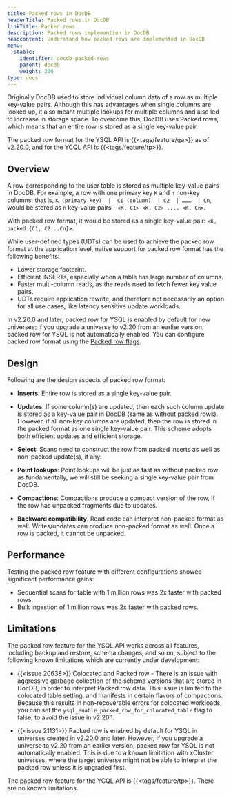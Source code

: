 ```yaml
---
title: Packed rows in DocDB
headerTitle: Packed rows in DocDB
linkTitle: Packed rows
description: Packed rows implemention in DocDB
headcontent: Understand how packed rows are implemented in DocDB
menu:
  stable:
    identifier: docdb-packed-rows
    parent: docdb
    weight: 200
type: docs
---
```


Originally DocDB used to store individual column data of a row as multiple key-value pairs. Although this has advantages when single columns are looked up, it also meant multiple lookups for multiple columns and also led to increase in storage space. To overcome this, DocDB uses Packed rows, which means that an entire row is stored as a single key-value pair.

The packed row format for the YSQL API is {{<tags/feature/ga>}} as of v2.20.0, and for the YCQL API is {{<tags/feature/tp>}}.

## Overview

A row corresponding to the user table is stored as multiple key-value pairs in DocDB. For example, a row with one primary key `K` and `n` non-key columns, that is, `K (primary key)  |  C1 (column)  | C2  | ………  | Cn`, would be stored as `n` key-value pairs - `<K, C1> <K, C2> .... <K, Cn>`.

With packed row format, it would be stored as a single key-value pair: `<K, packed {C1, C2...Cn}>`.

While user-defined types (UDTs) can be used to achieve the packed row format at the application level, native support for packed row format has the following benefits:

* Lower storage footprint.
* Efficient INSERTs, especially when a table has large number of columns.
* Faster multi-column reads, as the reads need to fetch fewer key value pairs.
* UDTs require application rewrite, and therefore not necessarily an option for all use cases, like latency sensitive update workloads.

In v2.20.0 and later, packed row for YSQL is enabled by default for new universes; if you upgrade a universe to v2.20 from an earlier version, packed row for YSQL is not automatically enabled. You can configure packed row format using the [Packed row flags](../../../reference/configuration/yb-tserver/#packed-row-flags).

## Design

Following are the design aspects of packed row format:

* **Inserts**: Entire row is stored as a single key-value pair.

* **Updates**:  If some column(s) are updated, then each such column update is stored as a key-value pair in DocDB (same as without packed rows). However, if all non-key columns are updated, then the row is stored in the packed format as one single key-value pair. This scheme adopts both efficient updates and efficient storage.

* **Select**: Scans need to construct the row from packed inserts as well as non-packed update(s), if any.

* **Point lookups**: Point lookups will be just as fast as without packed row as fundamentally, we will still be seeking a single key-value pair from DocDB.

* **Compactions**: Compactions produce a compact version of the row, if the row has unpacked fragments due to updates.

* **Backward compatibility**: Read code can interpret non-packed format as well. Writes/updates can produce non-packed format as well. Once a row is packed, it cannot be unpacked.

## Performance

Testing the packed row feature with different configurations showed significant performance gains:

* Sequential scans for table with 1 million rows was 2x faster with packed rows.
* Bulk ingestion of 1 million rows was 2x faster with packed rows.

## Limitations

The packed row feature for the YSQL API works across all features, including backup and restore, schema changes, and so on, subject to the following known limitations which are currently under development:

* {{<issue 20638>}} Colocated and Packed row - There is an issue with aggressive garbage collection of the schema versions that are stored in DocDB, in order to interpret Packed row data. This issue is limited to the colocated table setting, and manifests in certain flavors of compactions. Because this results in non-recoverable errors for colocated workloads, you can set the `ysql_enable_packed_row_for_colocated_table` flag to false, to avoid the issue in v2.20.1.

* {{<issue 21131>}} Packed row is enabled by default for YSQL in universes created in v2.20.0 and later. However, if you upgrade a universe to v2.20 from an earlier version, packed row for YSQL is not automatically enabled. This is due to a known limitation with xCluster universes, where the target universe might not be able to interpret the packed row unless it is upgraded first.

The packed row feature for the YCQL API is {{<tags/feature/tp>}}. There are no known limitations.
